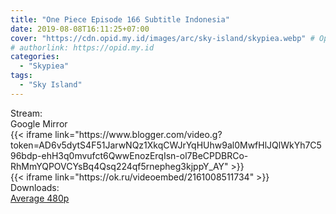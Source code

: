```yaml
---
title: "One Piece Episode 166 Subtitle Indonesia"
date: 2019-08-08T16:11:25+07:00
cover: "https://cdn.opid.my.id/images/arc/sky-island/skypiea.webp" # Optional, cover
# authorlink: https://opid.my.id
categories:
  - "Skypiea"
tags:
  - "Sky Island"
---
```

<div class="ui menu violet borderless inverted">
  <div class="header item active">
        Stream:
    </div>
  <a class="active item" data-tab="google">
    <i class="google drive icon"></i> Google
  </a>
  <a class="item nounderline" data-tab="mirror">
    <i class="odnoklassniki icon"></i> Mirror
  </a>
</div>
<div class="ui bottom attached tab segment active" style="border:0 !important;" data-tab="google">
{{< iframe link="https://www.blogger.com/video.g?token=AD6v5dytS4F51JarwNQz1XkqCWJrYqHUhw9al0MwfHlJQlWkYh7C596bdp-ehH3q0mvufct6QwwEnozErqIsn-ol7BeCPDBRCo-RhMmYQPOVCYsBq4Qsq224qf5rnepheg3kjppY_AY" >}}
</div>
<div class="ui bottom attached tab segment" style="border:0 !important;" data-tab="mirror">
{{< iframe link="https://ok.ru/videoembed/2161008511734" >}}
</div>
<div class="ui menu violet borderless inverted">
  <div class="header item active">
        Downloads:
    </div>
  <a class="item nounderline" href="https://ouo.io/GUy0Bc" target="_blank" rel="dofollow"><i class="google drive icon"></i>
    Average 480p</a>
</div>